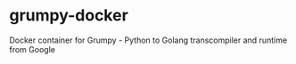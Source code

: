 # grumpy-docker
Docker container for Grumpy - Python to Golang transcompiler and runtime from Google
